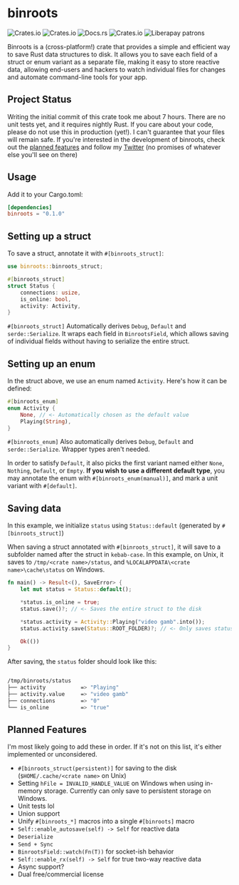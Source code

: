 # binroots
![Crates.io](https://img.shields.io/crates/v/binroots)
![Crates.io](https://img.shields.io/crates/d/binroots)
![Docs.rs](https://img.shields.io/badge/docs.rs-d2991d?&logo=docs.rs)
![Crates.io](https://img.shields.io/crates/l/binroots)
![Liberapay patrons](https://img.shields.io/liberapay/patrons/reebcw)

Binroots is a (cross-platform!) crate that provides a simple and efficient way to save Rust data structures to disk. It allows you to save each field of a struct or enum variant as a separate file, making it easy to store reactive data, allowing end-users and hackers to watch individual files for changes and automate command-line tools for your app.

## Project Status
Writing the initial commit of this crate took me about 7 hours. There are no unit tests yet, and it requires nightly Rust. If you care about your code, please do not use this in production (yet!). I can't guarantee that your files will remain safe. If you're interested in the development of binroots, check out the [planned features](#planned-features) and follow my [Twitter](https://twitter.com/carterisonline/) (no promises of whatever else you'll see on there)

## Usage

Add it to your Cargo.toml:

```toml
[dependencies]
binroots = "0.1.0"
```

## Setting up a struct

To save a struct, annotate it with `#[binroots_struct]`:

```rust
use binroots::binroots_struct;

#[binroots_struct]
struct Status {
    connections: usize,
    is_online: bool,
    activity: Activity,
}
```

`#[binroots_struct]` Automatically derives `Debug`, `Default` and `serde::Serialize`. It wraps each field in `BinrootsField`, which allows saving of individual fields without having to serialize the entire struct.

## Setting up an enum

In the struct above, we use an enum named `Activity`. Here's how it can be defined:
```rust
#[binroots_enum]
enum Activity {
    None, // <- Automatically chosen as the default value
    Playing(String),
}
```

`#[binroots_enum]` Also automatically derives `Debug`, `Default` and `serde::Serialize`. Wrapper types aren't needed.

In order to satisfy `Default`, it also picks the first variant named either `None`, `Nothing`, `Default`, or `Empty`. **If you wish to use a different default type**, you may annotate the enum with `#[binroots_enum(manual)]`, and mark a unit variant with `#[default]`.


## Saving data

In this example, we initialize `status` using `Status::default` (generated by `#[binroots_struct]`)

When saving a struct annotated with `#[binroots_struct]`, it will save to a subfolder named after the struct in `kebab-case`. In this example, on Unix, it saves to `/tmp/<crate name>/status`, and `%LOCALAPPDATA\<crate name>\cache\status` on Windows.

```rust
fn main() -> Result<(), SaveError> {
    let mut status = Status::default();

    *status.is_online = true;
    status.save()?; // <- Saves the entire struct to the disk

    *status.activity = Activity::Playing("video gamb".into());
    status.activity.save(Status::ROOT_FOLDER)?; // <- Only saves status.activity to the disk

    Ok(())
}
```

After saving, the `status` folder should look like this:

```bash

/tmp/binroots/status
├── activity           => "Playing"
├── activity.value     => "video gamb"
├── connections        => "0"
└── is_online          => "true"
```

<h2 id="planned-features"> Planned Features </h2>

I'm most likely going to add these in order. If it's not on this list, it's either implemented or unconsidered.
- `#[binroots_struct(persistent)]` for saving to the disk (`$HOME/.cache/<crate name>` on Unix)
- Setting `hFile = INVALID_HANDLE_VALUE` on Windows when using in-memory storage. Currently can only save to persistent storage on Windows.
- Unit tests lol
- Union support
- Unify `#[binroots_*]` macros into a single `#[binroots]` macro
- `Self::enable_autosave(self) -> Self` for reactive data
- `Deserialize`
- `Send + Sync`
- `BinrootsField::watch(Fn(T))` for socket-ish behavior
- `Self::enable_rx(self) -> Self` for true two-way reactive data
- Async support?
- Dual free/commercial license
